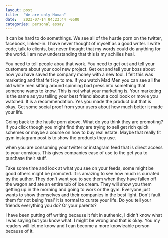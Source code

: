 ```yaml
---
layout: post
title:  "We are only Human"
date:   2023-07-14 04:23:44 -0500
categories: personal essay
---
```


It can be hard to do somethings. We see all of the hustle porn on the twitter, facebook, linked-in.  I have never thought of myself as a good writer.  I write code, talk to clients, but never thought that my words could do anything for the world.  I am now understanding that this is my achilies heal.  

You need to tell people abou that work.  You need to get out and tell your customers about your cool new project. Get out and tell your boss about how you have saved the company money with a new tool.  I felt this was marketing and that felt icy to me.  If you watch Mad Men you can see all the old white men sitting around spinning bad press into something that someone wants to know.  This is not what your marketing is.  Your marketing is the same as you telling your best friend about a cool book or movie you watched.  It is a recommendation.  Yes you made the product but that is okay.  Get some social proof from your users about how much better it made your life.

Going back to the hustle porn above.  What do you think they are promoting?  If you click though you might find they are trying to sell get rich quick schemes or maybe a course on how to buy real estate.  Maybe that really fit gym instagram post is to show the products they use.

when you are consuming your twitter or instagram feed that is direct access to your consious.  This gives companies ease of use to the get you to purchase their stuff.

Take some time and look at what you see on your feeds,  some might be good others might be promoted.  It is amazing to see how much is currated  by the author.  They don't want you to see them when they have fallen off the wagon and ate an entire tub of ice cream.  They will show you them getting up in the morning and going to work or the gym.  Everyone just wants to show themselves and their companies in the best light.  Don't fault them for not being 'real' it is normal to curate your life.  Do you tell your friends everything you do? Or your parents?

I have been putting off writing because it felt in authenic, I didn't know what I was saying but you know what.  I might be wrong and that is okay.  You my readers will let me know and I can become a more knowleable person because of it.